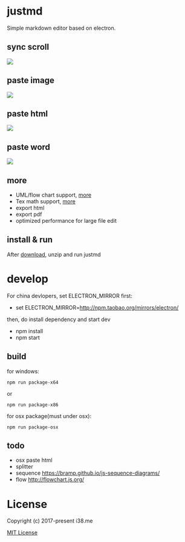# justmd
Simple markdown editor based on electron.

## sync scroll
![](images/sync-scroll.gif)

## paste image 
![](images/paste-image.gif)

## paste html
![](images/paste-html.gif)

## paste word
![](images/paste-word.gif)


## more
* UML/flow chart support, [more](https://github.com/skanaar/nomnoml) 
* Tex math support, [more](https://github.com/Khan/KaTeX)
* export html
* export pdf
* optimized performance for large file edit


## install & run
After [download](https://github.com/i38/justmd/releases), unzip and run justmd

# develop
For china devlopers, set ELECTRON_MIRROR first:
* set ELECTRON_MIRROR=http://npm.taobao.org/mirrors/electron/

then, do install dependency and start dev
* npm install
* npm start

## build

for windows:
```
npm run package-x64
```
or
```
npm run package-x86
```

for osx package(must under osx):
```
npm run package-osx
```

## todo
* osx paste html
* splitter
* sequence https://bramp.github.io/js-sequence-diagrams/
* flow http://flowchart.js.org/ 

# License

Copyright (c) 2017-present i38.me

[MIT License](http://en.wikipedia.org/wiki/MIT_License)